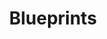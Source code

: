---
title: Blueprints
description: "Blueprints"
redirect: https://www.operate-first.cloud/blueprints/blueprint/
---